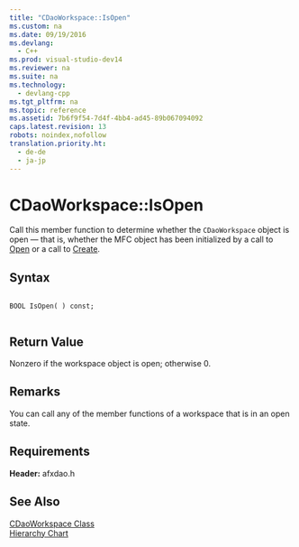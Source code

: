 ```yaml
---
title: "CDaoWorkspace::IsOpen"
ms.custom: na
ms.date: 09/19/2016
ms.devlang: 
  - C++
ms.prod: visual-studio-dev14
ms.reviewer: na
ms.suite: na
ms.technology: 
  - devlang-cpp
ms.tgt_pltfrm: na
ms.topic: reference
ms.assetid: 7b6f9f54-7d4f-4bb4-ad45-89b067094092
caps.latest.revision: 13
robots: noindex,nofollow
translation.priority.ht: 
  - de-de
  - ja-jp
---
```

# CDaoWorkspace::IsOpen
Call this member function to determine whether the `CDaoWorkspace` object is open — that is, whether the MFC object has been initialized by a call to [Open](../vs140/CDaoWorkspace--Open.md) or a call to [Create](../vs140/CDaoWorkspace--Create.md).  
  
## Syntax  
  
```  
  
BOOL IsOpen( ) const;  
  
```  
  
## Return Value  
 Nonzero if the workspace object is open; otherwise 0.  
  
## Remarks  
 You can call any of the member functions of a workspace that is in an open state.  
  
## Requirements  
 **Header:** afxdao.h  
  
## See Also  
 [CDaoWorkspace Class](../vs140/CDaoWorkspace-Class.md)   
 [Hierarchy Chart](../vs140/Hierarchy-Chart.md)